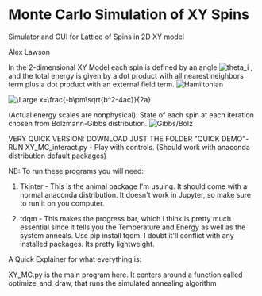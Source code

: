 # Monte Carlo Simulation of XY Spins
Simulator and GUI for Lattice of Spins in 2D XY model

Alex Lawson 

In the 2-dimensional XY Model each spin is defined by an angle <img src="https://latex.codecogs.com/svg.latex?\Large&space;\theta_i" title="theta_i" /> , and the total energy is given by a dot product with all nearest neighbors term  plus a dot product with an external field term. 
<img src="https://latex.codecogs.com/svg.latex?\Large&space;H=\sum_{<ij>}Jcos{\theta_i-\theta_j}+\sum_{i}Bcos(\theta_i)" title="Hamiltonian" /> 

<img src="https://latex.codecogs.com/svg.latex?\Large&space;x=\frac{-b\pm\sqrt{b^2-4ac}}{2a}" title="\Large x=\frac{-b\pm\sqrt{b^2-4ac}}{2a}" />


(Actual energy scales are nonphysical). State of each spin at each iteration chosen from Bolzmann-Gibbs distribution.
<img src="https://latex.codecogs.com/svg.latex?\Large&space;Prob(E_i)=\frac{1}{Z}e^{\frac{-E_i}{k_BT}},Z=\sum_{i}e^{\frac{-E_i}{k_BT}}" title="Gibbs/Bolz" />

VERY QUICK VERSION: DOWNLOAD JUST THE FOLDER "QUICK DEMO"- RUN XY_MC_interact.py - Play with controls. 
(Should work with anaconda distribution default packages)

NB: To run these programs you will need:

1) Tkinter - This is the animal package I'm usuing. It should come with a normal anaconda distribution. It doesn't work in Jupyter, so make sure to run it on you computer.

2) tdqm - This makes the progress bar, which i think is pretty much essential since it tells you the Temperature and Energy as well as the system anneals. 
Use pip install tqdm. I doubt it'll conflict with any installed packages. Its pretty lightweight. 

A Quick Explainer for what everything is:

XY_MC.py is the main program here. It centers around a function called optimize_and_draw, that runs the simulated annealing algorithm
